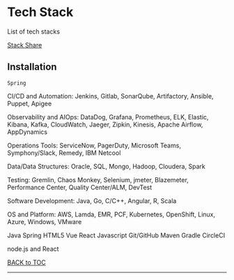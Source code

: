# Tech Stack

List of tech stacks

[Stack Share](https://stackshare.io/)


## Installation

    Spring
    
CI/CD and Automation: 
Jenkins, Gitlab, SonarQube, Artifactory, Ansible, Puppet, Apigee

Observability and AIOps: 
DataDog, Grafana, Prometheus, ELK, Elastic, Kibana, Kafka, CloudWatch, Jaeger, Zipkin, Kinesis, Apache Airflow, AppDynamics

Operations Tools: 
ServiceNow, PagerDuty, Microsoft Teams, Symphony/Slack, Remedy, IBM Netcool

Data/Data Structures: 
Oracle, SQL, Mongo, Hadoop, Cloudera, Spark

Testing: 
Gremlin, Chaos Monkey, Selenium, jmeter, Blazemeter, Performance Center, Quality Center/ALM, DevTest

Software Development: 
Java, Go, C/C++, Angular, R, Scala

OS and Platform: 
AWS, Lamda, EMR, PCF, Kubernetes, OpenShift, Linux, Azure, Windows, VMware

Java
Spring
HTML5
Vue
React
Javascript
Git/GitHub
Maven
Gradle
CircleCI

node.js and React



[BACK to TOC](./../README.md)

----------